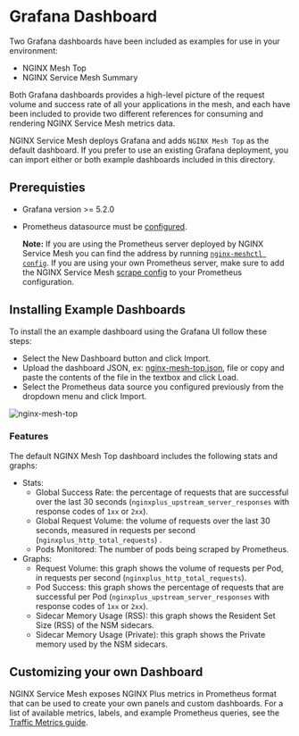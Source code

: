 # Grafana Dashboard

Two Grafana dashboards have been included as examples for use in your environment: 
- NGINX Mesh Top
- NGINX Service Mesh Summary

Both Grafana dashboards provides a high-level picture of the request volume and success rate of all your applications in the mesh, and each have been included to provide two different references for consuming and rendering NGINX Service Mesh metrics data. 

NGINX Service Mesh deploys Grafana and adds `NGINX Mesh Top` as the default dashboard.  If you prefer to use an existing Grafana deployment, you can import either or both example dashboards included in this directory.

## Prerequisties
- Grafana version >= 5.2.0
- Prometheus datasource must be [configured](https://prometheus.io/docs/visualization/grafana/#creating-a-prometheus-data-source).
  
  **Note:** If you are using the Prometheus server deployed by NGINX Service Mesh you can find the address by running [`nginx-meshctl config`](https://docs.nginx.com/nginx-service-mesh/reference/nginx-meshctl/#usage).
  If you are using your own Prometheus server, make sure to add the NGINX Service Mesh [scrape config](../prometheus/README.md) to your Prometheus configuration.

## Installing Example Dashboards

To install the an example dashboard using the Grafana UI follow these steps:
- Select the New Dashboard button and click Import.
- Upload the dashboard JSON, ex: [nginx-mesh-top.json](nginx-mesh-top.json), file or copy and paste the contents of the file in the textbox and click Load.
- Select the Prometheus data source you configured previously from the dropdown menu and click Import.

![nginx-mesh-top](dashboard.png)


### Features
The default NGINX Mesh Top dashboard includes the following stats and graphs:

- Stats:
  - Global Success Rate: the percentage of requests that are successful over the last 30 seconds (`nginxplus_upstream_server_responses` with response codes of `1xx` or `2xx`).
  - Global Request Volume: the volume of requests over the last 30 seconds, measured in requests per second (`nginxplus_http_total_requests`) . 
  - Pods Monitored: The number of pods being scraped by Prometheus.
- Graphs:
  - Request Volume: this graph shows the volume of requests per Pod, in requests per second (`nginxplus_http_total_requests`).
  - Pod Success:  this graph shows the percentage of requests that are successful per Pod (`nginxplus_upstream_server_responses` with response codes of `1xx` or `2xx`).
  - Sidecar Memory Usage (RSS): this graph shows the Resident Set Size (RSS) of the NSM sidecars.
  - Sidecar Memory Usage (Private): this graph shows the Private memory used by the NSM sidecars.


## Customizing your own Dashboard

NGINX Service Mesh exposes NGINX Plus metrics in Prometheus format that can be used to create your own panels and custom dashboards. For a list of available metrics, labels, and example Prometheus queries, see the [Traffic Metrics guide](https://docs.nginx.com/nginx-service-mesh/guides/traffic-metrics/).
